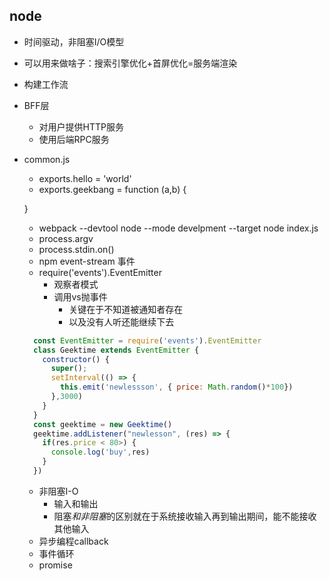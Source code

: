 ## node
   - 时间驱动，非阻塞I/O模型
   - 可以用来做啥子：搜索引擎优化+首屏优化=服务端渲染
   - 构建工作流
   - BFF层
     - 对用户提供HTTP服务
     - 使用后端RPC服务
   - common.js
     - exports.hello = 'world'
     - exports.geekbang = function (a,b) {

     }
     - webpack --devtool node --mode develpment --target node  index.js
     - process.argv
     - process.stdin.on()
     - npm event-stream 事件
     - require('events').EventEmitter
       - 观察者模式
       - 调用vs抛事件
         - 关键在于不知道被通知者存在
         - 以及没有人听还能继续下去
     ```js
       const EventEmitter = require('events').EventEmitter
       class Geektime extends EventEmitter {
         constructor() {
           super();
           setInterval(() => {
             this.emit('newlessson', { price: Math.random()*100})
           },3000)
         }
       }
       const geektime = new Geektime()
       geektime.addListener("newlesson", (res) => {
         if(res.price < 80>) {
           console.log('buy',res)
         }
       })
     ```

     - 非阻塞I-O
       - 输入和输出
       - 阻塞*和非阻塞*的区别就在于系统接收输入再到输出期间，能不能接收其他输入
     - 异步编程callback
     - 事件循环
     - promise
